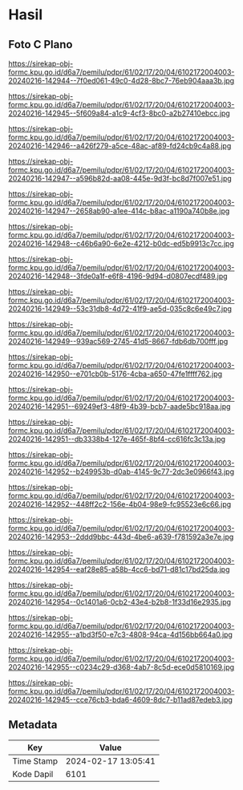 # Hasil

## Foto C Plano

https://sirekap-obj-formc.kpu.go.id/d6a7/pemilu/pdpr/61/02/17/20/04/6102172004003-20240216-142944--7f0ed061-49c0-4d28-8bc7-76eb904aaa3b.jpg

https://sirekap-obj-formc.kpu.go.id/d6a7/pemilu/pdpr/61/02/17/20/04/6102172004003-20240216-142945--5f609a84-a1c9-4cf3-8bc0-a2b27410ebcc.jpg

https://sirekap-obj-formc.kpu.go.id/d6a7/pemilu/pdpr/61/02/17/20/04/6102172004003-20240216-142946--a426f279-a5ce-48ac-af89-fd24cb9c4a88.jpg

https://sirekap-obj-formc.kpu.go.id/d6a7/pemilu/pdpr/61/02/17/20/04/6102172004003-20240216-142947--a596b82d-aa08-445e-9d3f-bc8d7f007e51.jpg

https://sirekap-obj-formc.kpu.go.id/d6a7/pemilu/pdpr/61/02/17/20/04/6102172004003-20240216-142947--2658ab90-a1ee-414c-b8ac-a1190a740b8e.jpg

https://sirekap-obj-formc.kpu.go.id/d6a7/pemilu/pdpr/61/02/17/20/04/6102172004003-20240216-142948--c46b6a90-6e2e-4212-b0dc-ed5b9913c7cc.jpg

https://sirekap-obj-formc.kpu.go.id/d6a7/pemilu/pdpr/61/02/17/20/04/6102172004003-20240216-142948--3fde0a1f-e6f8-4196-9d94-d0807ecdf489.jpg

https://sirekap-obj-formc.kpu.go.id/d6a7/pemilu/pdpr/61/02/17/20/04/6102172004003-20240216-142949--53c31db8-4d72-41f9-ae5d-035c8c6e49c7.jpg

https://sirekap-obj-formc.kpu.go.id/d6a7/pemilu/pdpr/61/02/17/20/04/6102172004003-20240216-142949--939ac569-2745-41d5-8667-fdb6db700fff.jpg

https://sirekap-obj-formc.kpu.go.id/d6a7/pemilu/pdpr/61/02/17/20/04/6102172004003-20240216-142950--e701cb0b-5176-4cba-a650-47fe1ffff762.jpg

https://sirekap-obj-formc.kpu.go.id/d6a7/pemilu/pdpr/61/02/17/20/04/6102172004003-20240216-142951--69249ef3-48f9-4b39-bcb7-aade5bc918aa.jpg

https://sirekap-obj-formc.kpu.go.id/d6a7/pemilu/pdpr/61/02/17/20/04/6102172004003-20240216-142951--db3338b4-127e-465f-8bf4-cc616fc3c13a.jpg

https://sirekap-obj-formc.kpu.go.id/d6a7/pemilu/pdpr/61/02/17/20/04/6102172004003-20240216-142952--b249953b-d0ab-4145-9c77-2dc3e0966f43.jpg

https://sirekap-obj-formc.kpu.go.id/d6a7/pemilu/pdpr/61/02/17/20/04/6102172004003-20240216-142952--448ff2c2-156e-4b04-98e9-fc95523e6c66.jpg

https://sirekap-obj-formc.kpu.go.id/d6a7/pemilu/pdpr/61/02/17/20/04/6102172004003-20240216-142953--2ddd9bbc-443d-4be6-a639-f781592a3e7e.jpg

https://sirekap-obj-formc.kpu.go.id/d6a7/pemilu/pdpr/61/02/17/20/04/6102172004003-20240216-142954--eaf28e85-a58b-4cc6-bd71-d81c17bd25da.jpg

https://sirekap-obj-formc.kpu.go.id/d6a7/pemilu/pdpr/61/02/17/20/04/6102172004003-20240216-142954--0c1401a6-0cb2-43e4-b2b8-1f33d16e2935.jpg

https://sirekap-obj-formc.kpu.go.id/d6a7/pemilu/pdpr/61/02/17/20/04/6102172004003-20240216-142955--a1bd3f50-e7c3-4808-94ca-4d156bb664a0.jpg

https://sirekap-obj-formc.kpu.go.id/d6a7/pemilu/pdpr/61/02/17/20/04/6102172004003-20240216-142955--c0234c29-d368-4ab7-8c5d-ece0d5810169.jpg

https://sirekap-obj-formc.kpu.go.id/d6a7/pemilu/pdpr/61/02/17/20/04/6102172004003-20240216-142945--cce76cb3-bda6-4609-8dc7-b11ad87edeb3.jpg


## Metadata

| Key        | Value               |
| ---------- | ------------------- |
| Time Stamp | 2024-02-17 13:05:41 |
| Kode Dapil | 6101                |



